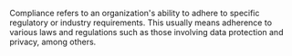 Compliance refers to an organization's ability to adhere to specific regulatory or industry requirements. This usually means adherence to various laws and regulations such as those involving data protection and privacy, among others.